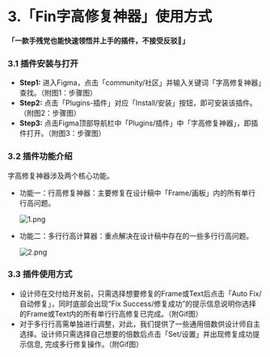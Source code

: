 # **3.「Fin字高修复神器」使用方式**

**「一款手残党也能快速领悟并上手的插件，不接受反驳👀」**

### **3.1 插件安装与打开**

- **Step1:** 进入Figma，点击「community/社区」并输入关键词「字高修复神器」查找。（附图1：步骤图）
- **Step2:** 点击「Plugins-插件」对应「Install/安装」按钮，即可安装该插件。（附图2：步骤图）
- **Step3:** 点击Figma顶部导航栏中「Plugins/插件」中「字高修复神器」，即插件打开。（附图3：步骤图）

### **3.2 插件功能介绍**

字高修复神器涉及两个核心功能。

- 功能一：行高修复神器：主要修复在设计稿中「Frame/画板」内的所有单行行高问题。
    
    ![1.png](https://s3-us-west-2.amazonaws.com/secure.notion-static.com/491ea0ff-f64c-497d-81b4-bfe9bd4404b1/1.png)
    
- 功能二：多行行高计算器：重点解决在设计稿中存在的一些多行行高问题。
    
    ![2.png](https://s3-us-west-2.amazonaws.com/secure.notion-static.com/cb61b948-4973-4d41-944a-edb3a67165df/2.png)
    

### **3.3 插件使用方式**

- 设计师在交付给开发前，只需选择想要修复的Frame或Text后点击「Auto Fix/自动修复」，同时底部会出现“Fix Success/修复成功”的提示信息说明你选择的Frame或Text内的所有单行行高修复已完成。（附Gif图）
- 对于多行行高需单独进行调整，对此，我们提供了一些通用倍数供设计师自主选择。设计师只需选择自己想要的倍数后点击「Set/设置」并出现修复成功提示信息, 完成多行修复操作。（附Gif图）
